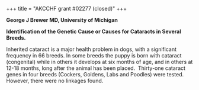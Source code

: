 +++
title = "AKCCHF grant #02277 (closed)"
+++

**George J Brewer MD, University of Michigan**

**Identification of the Genetic Cause or Causes for Cataracts in Several
Breeds.**

Inherited cataract is a major health problem in dogs, with a significant
frequency in 66 breeds. In some breeds the puppy is born with cataract
(congenital) while in others it develops at six months of age, and in
others at 12-18 months, long after the animal has been placed. 
Thirty-one cataract genes in four breeds (Cockers, Goldens, Labs and
Poodles) were tested.  However, there were no linkages found.
